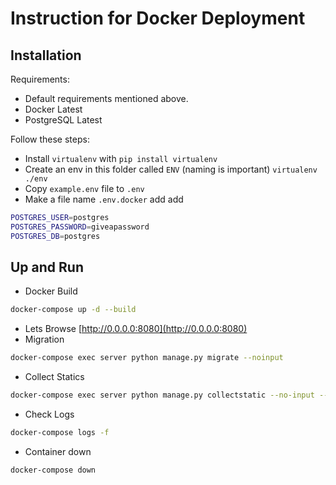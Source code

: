 # Instruction for Docker Deployment 

## Installation

Requirements:

- Default requirements mentioned above.
- Docker Latest
- PostgreSQL Latest

Follow these steps:
- Install `virtualenv` with `pip install virtualenv`
- Create an env in this folder called `ENV` (naming is important) `virtualenv ./env`
- Copy `example.env` file to `.env`
- Make a file name `.env.docker` add add
```sh
POSTGRES_USER=postgres
POSTGRES_PASSWORD=giveapassword
POSTGRES_DB=postgres
```

## Up and Run

 - Docker Build
```sh
docker-compose up -d --build
```
- Lets Browse [http://0.0.0.0:8080](http://0.0.0.0:8080)
- Migration
```sh
docker-compose exec server python manage.py migrate --noinput
```
- Collect Statics 
```sh
docker-compose exec server python manage.py collectstatic --no-input --clear
```
- Check Logs
```sh
docker-compose logs -f
``` 
- Container down
```sh
docker-compose down
```
